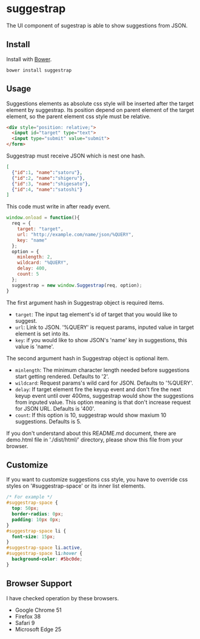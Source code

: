 # suggestrap
The UI component of sugestrap is able to show suggestions from JSON.
## Install
Install with [Bower](https://bower.io/).
```
bower install suggestrap
```
## Usage
Suggestions elements as absolute css style will be inserted after the target element by suggestrap. Its position depend on parent element of the target element, so the parent element css style must be relative.
```html
<div style="position: relative;">
  <input id="target" type="text">
  <input type="submit" value="submit">
</form>
```
Suggestrap must receive JSON which is nest one hash.
```json
[
  {"id":1, "name":"satoru"},
  {"id":2, "name":"shigeru"},
  {"id":3, "name":"shigesato"},
  {"id":4, "name":"satoshi"}
]
```  
This code must write in after ready event.  
```javascript
window.onload = function(){
  req = {
    target: "target",
    url: "http://example.com/name/json/%QUERY",
    key: "name"
  };
  option = {
    minlength: 2,
    wildcard: "%QUERY",
    delay: 400,
    count: 5
  };
  suggestrap = new window.Suggestrap(req, option);
}
```
The first argument hash in Suggestrap object is required items.
- `target`: The input tag element's id of target that you would like to suggest.
- `url`: Link to JSON. '%QUERY' is request params, inputed value in target element is set into its.
- `key`: if you would like to show JSON's 'name' key in suggestions, this value is 'name'.

The second argument hash in Suggestrap object is optional item.
- `minlength`: The minimum character length needed before suggestions start getting rendered. Defaults to '2'.
- `wildcard`: Request params's wild card for JSON. Defaults to '%QUERY'.
- `delay`: If target element fire the keyup event and don't fire the next keyup event until over 400ms, suggestrap would show the suggestions from inputed value. This option meaning is that don't increase request for JSON URL. Defaults is '400'.
- `count`: If this option is 10, suggestrap would show maxium 10 suggestions. Defaults is 5.

If you don't understand about this README.md document, there are demo.html file in './dist/html/' directory, please show this file from your browser.
## Customize
If you want to customize suggestions css style, you have to override css styles on '#suggestrap-space' or its inner list elements.
```css
/* For example */
#suggestrap-space {
  top: 50px;
  border-radius: 0px;
  padding: 10px 0px;
}
#suggestrap-space li {
  font-size: 15px;
}
#suggestrap-space li.active,
#suggestrap-space li:hover {
  background-color: #5bc0de;
}

```
## Browser Support
I have checked operation by these browsers.
- Google Chrome 51
- Firefox 38
- Safari 9
- Microsoft Edge 25
